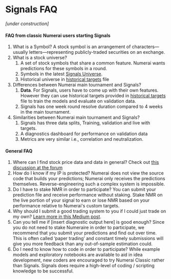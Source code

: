 # Signals FAQ

_\[under construction\]_

#### FAQ from classic Numerai users starting Signals

1. What is a Symbol? A stock symbol is an arrangement of characters—usually letters—representing publicly-traded securities on an exchange.
2. What is a stock universe?
   1. A set of stock symbols that share a common feature. Numerai wants predictions for these symbols in a round. 
   2. Symbols in the latest [Signals Universe](https://numerai-signals-public-data.s3-us-west-2.amazonaws.com/universe/latest.csv). 
   3. Historical universe in [historical targets](https://numerai-signals-public-data.s3-us-west-2.amazonaws.com/signals_train_val_bbg.csv) file
3. Differences between Numerai main tournament and Signals?
   1. **Data**. For Signals, users have to come up with their own features. However they can use historical targets provided in [historical targets](https://numerai-signals-public-data.s3-us-west-2.amazonaws.com/signals_train_val_bbg.csv) file to train the models and evaluate on validation data.
   2. Signals has one week round resolve duration compared to 4 weeks in the main tournament.
4. Similarities between Numerai main tournament and Signals?
   1. Signals has three data splits, Training, validation and live with targets.
   2. A diagnostics dashboard for performance on validation data
   3. Metrics are very similar i.e., correlation and neutralization.

#### General FAQ

1. Where can I find stock price data and data in general? Check out [this discussion at the forum](https://forum.numer.ai/t/free-or-cheap-data-and-tools-for-numerai-signals/350/8) 
2. How do I know if my IP is protected? Numerai does not view the source code that builds your predictions; Numerai only receives the predictions themselves. Reverse-engineering such a complex system is impossible. 
3. Do I have to stake NMR in order to participate? You can submit your prediction file and receive performance without staking. Stake NMR on the live portion of your signal to earn or lose NMR based on your performance relative to Numerai's custom targets. 
4.  Why should I submit a good trading system to you if I could just trade on my own? [Learn more in this Medium post](https://medium.com/numerai/building-the-last-hedge-fund-introducing-numerai-signals-12de26dfa69c). 
5. Can you tell me if \[insert diagnostic output here\] is good enough? Since you do not need to stake Numeraire in order to participate, we recommend that you submit your predictions and find out over time. This is often called ‘paper trading’ and constant timely submissions will give you more feedback than any out-of-sample estimation could.  
6. Do I need to know how to code in order to participate? While example models and exploratory notebooks are available to aid in idea development, new coders are encouraged to try Numerai Classic rather than Signals. Signals does require a high-level of coding / scripting knowledge to be successful.  

